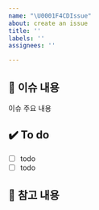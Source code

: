 ```yaml
---
name: "\U0001F4CDIssue"
about: create an issue
title: ''
labels: ''
assignees: ''

---
```


## 📢 이슈 내용
이슈 주요 내용
## ✔️ To do
- [ ] todo
- [ ] todo
## 📍 참고 내용
